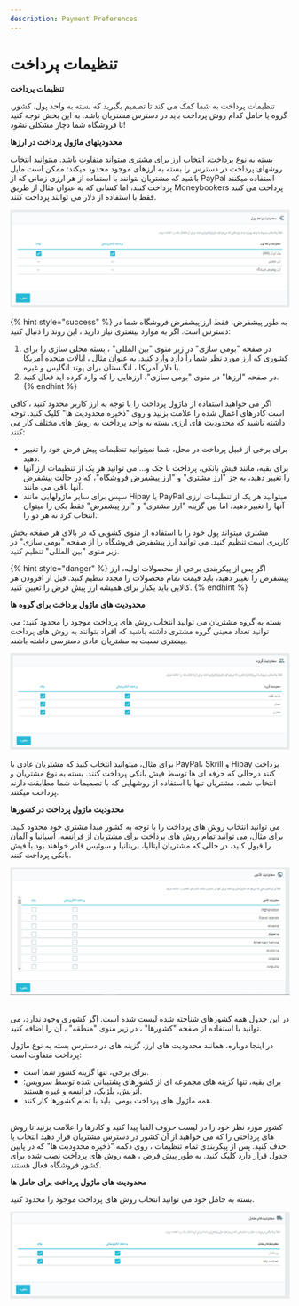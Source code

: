 ```yaml
---
description: Payment Preferences
---
```


# تنظیمات پرداخت

**تنظیمات پرداخت**

تنظیمات پرداخت به شما کمک می کند تا تصمیم بگیرید که بسته به واحد پول، کشور، گروه یا حامل کدام روش پرداخت باید در دسترس مشتریان باشد. به این بخش توجه کنید تا فروشگاه شما دچار مشکلی نشود!

**محدودیتهای ماژول پرداخت در ارزها**

بسته به نوع پرداخت، انتخاب ارز برای مشتری میتواند متفاوت باشد. میتوانید انتخاب روشهای پرداخت در دسترس را بسته به ارزهای موجود محدود میکند: ممکن است مایل باشید که مشتریان بتوانند با استفاده از هر ارزی زمانی که از PayPal استفاده میکنند پرداخت کنند، اما کسانی که به عنوان مثال از طریق Moneybookers پرداخت می کنند فقط با استفاده از دلار می توانند پرداخت کنند.

![](<../../../../.gitbook/assets/0 (42).png>)

{% hint style="success" %}
به طور پیشفرض، فقط ارز پیشفرض فروشگاه شما در دسترس است. اگر به موارد بیشتری نیاز دارید ، این روند را دنبال کنید:

1. &#x20;در صفحه "بومی سازی" در زیر منوی "بین المللی" ، بسته محلی سازی را برای کشوری که ارز مورد نظر شما را دارد وارد کنید. به عنوان مثال ، ایالات متحده آمریکا با دلار آمریکا ، انگلستان برای پوند انگلیس و غیره.
2. در صفحه "ارزها" در منوی "بومی سازی"، ارزهایی را که وارد کرده اید فعال کنید.
{% endhint %}

اگر می خواهید استفاده از ماژول پرداخت را با توجه به ارز کاربر محدود کنید ، کافی است کادرهای اعمال شده را علامت بزنید و روی "ذخیره محدودیت ها" کلیک کنید. توجه داشته باشید که محدودیت های ارزی بسته به واحد پرداخت به روش های مختلف کار می کنند:

* برای برخی از قبیل پرداخت در محل، شما نمیتوانید تنظیمات پیش فرض خود را تغییر دهید.
* برای بقیه، مانند فیش بانکی، پرداخت با چک و... می توانید هر یک از تنظیمات ارز آنها را تغییر دهید، به جز "ارز مشتری" و "ارز پیشفرض فروشگاه"، که در حالت پیشفرض آنها باقی می مانند.
* سپس برای سایر ماژولهایی مانند Hipay یا PayPal میتوانید هر یک از تنظیمات ارزی آنها را تغییر دهید، اما بین گزینه "ارز مشتری" و "ارز پیشفرض" فقط یکی را میتوان انتخاب کرد نه هر دو را.

مشتری میتواند پول خود را با استفاده از منوی کشویی که در بالای هر صفحه بخش کاربری است تنظیم کنید. می توانید ارز پیشفرض فروشگاه را از صفحه "بومی سازی" در زیر منوی "بین المللی" تنظیم کنید.

{% hint style="danger" %}
اگر پس از پیکربندی برخی از محصولات اولیه، ارز پیشفرض را تغییر دهید، باید قیمت تمام محصولات را مجدد تنظیم کنید. قبل از افزودن هر کالایی باید یکبار برای همیشه ارز پیش فرض را تعیین کنید.
{% endhint %}

**محدودیت های ماژول پرداخت برای گروه ها**

بسته به گروه مشتریان می توانید انتخاب روش های پرداخت موجود را محدود کنید: می توانید تعداد معینی گروه مشتری داشته باشید که افراد بتوانند به روش های پرداخت بیشتری نسبت به مشتریان عادی دسترسی داشته باشند.

![](<../../../../.gitbook/assets/1 (29).png>)

برای مثال، میتوانید انتخاب کنید که مشتریان عادی با PayPal، Skrill و Hipay پرداخت کنند درحالی که حرفه ای ها توسط فیش بانکی پرداخت کنند. بسته به نوع مشتریان و انتخاب شما، مشتریان تنها با استفاده از روشهایی که با تصمیمات شما مطابقت دارند پرداخت میکنند.

**محدودیت ماژول پرداخت در کشورها**

می توانید انتخاب روش های پرداخت را با توجه به کشور مبدا مشتری خود محدود کنید. برای مثال، می توانید تمام روش های پرداخت برای مشتریان از فرانسه، اسپانیا و آلمان را قبول کنید، در حالی که مشتریان ایتالیا، بریتانیا و سوئیس قادر خواهند بود با فیش بانکی پرداخت کنند.

![](<../../../../.gitbook/assets/2 (18).png>)

\
در این جدول همه کشورهای شناخته شده لیست شده است. اگر کشوری وجود ندارد، می توانید با استفاده از صفحه "کشورها" ، در زیر منوی "منطقه" ، آن را اضافه کنید.

در اینجا دوباره، همانند محدودیت های ارز، گزینه های در دسترس بسته به نوع ماژول پرداخت متفاوت است:

* برای برخی، تنها گزینه کشور شما است.
* برای بقیه، تنها گزینه های مجموعه ای از کشورهای پشتیبانی شده توسط سرویس: اتریش، بلژیک، فرانسه و غیره هستند.
* همه ماژول های پرداخت بومی، باید با تمام کشورها کار کنند.

\
کشور مورد نظر خود را در لیست حروف الفبا پیدا کنید و کادرها را علامت بزنید تا روش های پرداختی را که می خواهید از آن کشور در دسترس مشتریان قرار دهید انتخاب یا حذف کنید. پس از پیکربندی تمام تنظیمات ، روی دکمه "ذخیره محدودیت ها" که در پایین جدول قرار دارد کلیک کنید. به طور پیش فرض ، همه روش های پرداخت نصب شده برای کشور فروشگاه فعال هستند.

**محدودیت های ماژول پرداخت برای حامل ها**

بسته به حامل خود می توانید انتخاب روش های پرداخت موجود را محدود کنید.

![](<../../../../.gitbook/assets/3 (7).png>)

